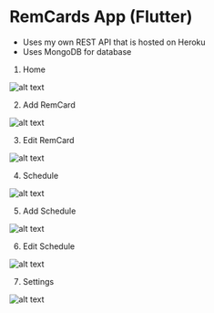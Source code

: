 # RemCards App (Flutter)
 - Uses my own REST API that is hosted on Heroku
 - Uses MongoDB for database


1. Home

![alt text](https://github.com/rchrdcrngl/RemCardsProject/blob/main/RemCardsApp-Flutter/screenshots/RemCards%20Home.jpg?raw=true "Home Page")

2. Add RemCard

![alt text](https://github.com/rchrdcrngl/RemCardsProject/blob/main/RemCardsApp-Flutter/screenshots/Add%20Card.jpg?raw=true "Add RemCard")

3. Edit RemCard

![alt text](https://github.com/rchrdcrngl/RemCardsProject/blob/main/RemCardsApp-Flutter/screenshots/Edit%20Card.jpg?raw=true "Edit RemCard")

4. Schedule

![alt text](https://github.com/rchrdcrngl/RemCardsProject/blob/main/RemCardsApp-Flutter/screenshots/Schedule.jpg?raw=true "Schedules")

5. Add Schedule

![alt text](https://github.com/rchrdcrngl/RemCardsProject/blob/main/RemCardsApp-Flutter/screenshots/Add%20Schedule.jpg?raw=true "Add Schedule")

6. Edit Schedule

![alt text](https://github.com/rchrdcrngl/RemCardsProject/blob/main/RemCardsApp-Flutter/screenshots/Edit%20Schedule.jpg?raw=true "Edit Schedule")

7. Settings

![alt text](https://github.com/rchrdcrngl/RemCardsProject/blob/main/RemCardsApp-Flutter/screenshots/Settings.jpg?raw=true "Settings")
